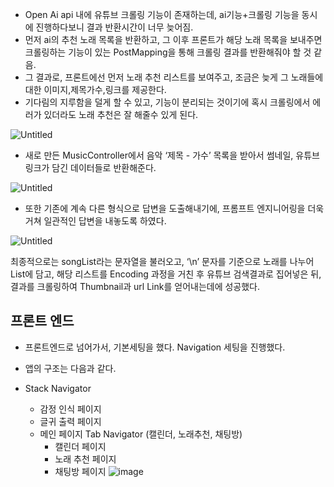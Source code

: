 - Open Ai api 내에 유튜브 크롤링 기능이 존재하는데, ai기능+크롤링 기능을 동시에 진행하다보니 결과 반환시간이 너무 늦어짐.
- 먼저 ai의 추천 노래 목록을 반환하고, 그 이후 프론트가 해당 노래 목록을 보내주면 크롤링하는 기능이 있는 PostMapping을 통해 크롤링 결과를 반환해줘야 할 것 같음.
- 그 결과로, 프론트에선 먼저 노래 추천 리스트를 보여주고, 조금은 늦게 그 노래들에 대한 이미지,제목가수,링크를 제공한다.
- 기다림의 지루함을 덜게 할 수 있고, 기능이 분리되는 것이기에 혹시 크롤링에서 에러가 있더라도 노래 추천은 잘 해줄수 있게 된다.

![Untitled](https://prod-files-secure.s3.us-west-2.amazonaws.com/c4bd7d25-b30b-4869-8c3d-f9a9fbcd5877/8c65bdad-d4a0-41da-b1c5-f8a5efc93d5d/Untitled.png)

- 새로 만든 MusicController에서 음악 ‘제목 - 가수’ 목록을 받아서 썸네일, 유튜브링크가 담긴 데이터들로 반환해준다.

![Untitled](https://prod-files-secure.s3.us-west-2.amazonaws.com/c4bd7d25-b30b-4869-8c3d-f9a9fbcd5877/bba822db-c661-400b-9ed8-b207dc84634c/Untitled.png)

- 또한 기존에 계속 다른 형식으로 답변을 도출해내기에, 프롬프트 엔지니어링을 더욱 거쳐 일관적인 답변을 내놓도록 하였다.

![Untitled](https://prod-files-secure.s3.us-west-2.amazonaws.com/c4bd7d25-b30b-4869-8c3d-f9a9fbcd5877/c6a287e3-30b9-45f3-899c-05a7c191a62c/Untitled.png)

최종적으로는 songList라는 문자열을 불러오고, ‘\n’ 문자를 기준으로 노래를 나누어 List에 담고, 해당 리스트를 Encoding 과정을 거친 후 유튜브 검색결과로 집어넣은 뒤, 결과를 크롤링하여 Thumbnail과 url Link를 얻어내는데에 성공했다.


## 프론트 엔드
- 프론트엔드로 넘어가서, 기본세팅을 했다. Navigation 세팅을 진행했다.
- 앱의 구조는 다음과 같다.

- Stack Navigator
  - 감정 인식 페이지
  - 글귀 출력 페이지
  - 메인 페이지 Tab Navigator (캘린더, 노래추천, 채팅방)
    - 캘린더 페이지
    - 노래 추천 페이지
    - 채팅방 페이지
![image](https://github.com/ChaeDoll/TIL/assets/108540812/e0920a96-6a6f-495f-b493-2e5f843bcf64)
